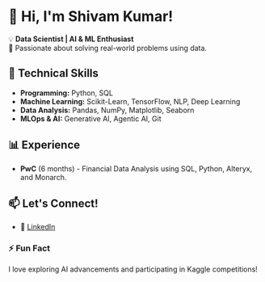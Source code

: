 # 👋 Hi, I'm Shivam Kumar!  
💡 **Data Scientist | AI & ML Enthusiast**  
🚀 Passionate about solving real-world problems using data.  

## 🔧 Technical Skills  
- **Programming:** Python, SQL  
- **Machine Learning:** Scikit-Learn, TensorFlow, NLP, Deep Learning  
- **Data Analysis:** Pandas, NumPy, Matplotlib, Seaborn  
- **MLOps & AI:** Generative AI, Agentic AI, Git  

## 📊 Experience  
- **PwC** (6 months) - Financial Data Analysis using SQL, Python, Alteryx, and Monarch.  

## 📫 Let's Connect!  
- 🔗 [LinkedIn](https://www.inkedin.com/in/shivam-kumar-299656297/)  

### ⚡ Fun Fact  
I love exploring AI advancements and participating in Kaggle competitions!
